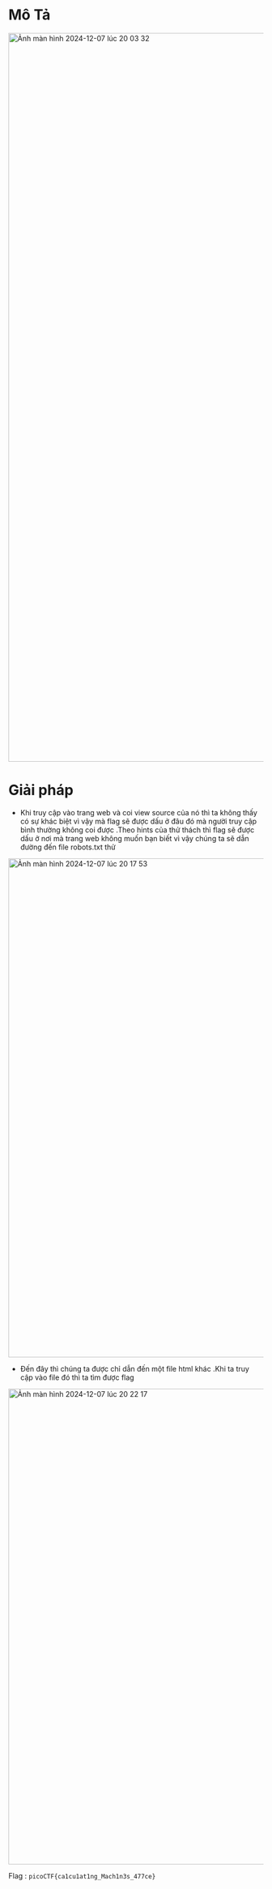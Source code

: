 # Mô Tả 

<img width="1440" alt="Ảnh màn hình 2024-12-07 lúc 20 03 32" src="https://github.com/user-attachments/assets/167bea5f-f60b-4703-b4b5-2fec72d8c2e5">

# Giải pháp 
- Khi truy cập vào trang web và coi view source của nó thì ta không thấy có sự khác biệt vì vậy mà flag sẽ được dấu ở đâu đó mà người truy cập bình thường không coi được .Theo hints của thử thách thì flag sẽ được dấu ở nơi mà trang web không muốn bạn biết vì vậy chúng ta sẽ dẫn đường đến file robots.txt thử

<img width="986" alt="Ảnh màn hình 2024-12-07 lúc 20 17 53" src="https://github.com/user-attachments/assets/66815020-dc52-4457-a17f-9e2515f8e073">

- Đến đây thì chúng ta được chỉ dẫn đến một file html khác .Khi ta truy cập vào file đó thì ta tìm được flag

<img width="940" alt="Ảnh màn hình 2024-12-07 lúc 20 22 17" src="https://github.com/user-attachments/assets/de3536b3-dd70-413b-b9a4-ae3c0685ae69">

 Flag : `picoCTF{ca1cu1at1ng_Mach1n3s_477ce}`
